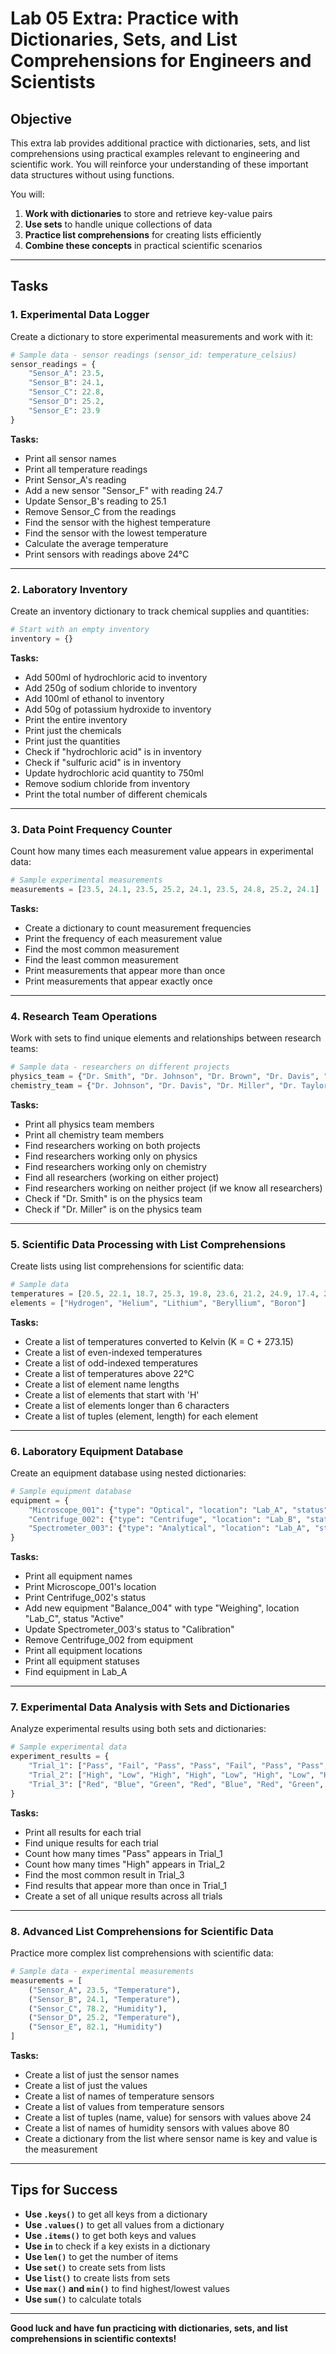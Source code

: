 # **Lab 05 Extra: Practice with Dictionaries, Sets, and List Comprehensions for Engineers and Scientists**

## **Objective**
This extra lab provides additional practice with dictionaries, sets, and list comprehensions using practical examples relevant to engineering and scientific work. You will reinforce your understanding of these important data structures without using functions.

You will:
1. **Work with dictionaries** to store and retrieve key-value pairs
2. **Use sets** to handle unique collections of data
3. **Practice list comprehensions** for creating lists efficiently
4. **Combine these concepts** in practical scientific scenarios

---

## **Tasks**

### **1. Experimental Data Logger**

Create a dictionary to store experimental measurements and work with it:

```python
# Sample data - sensor readings (sensor_id: temperature_celsius)
sensor_readings = {
    "Sensor_A": 23.5,
    "Sensor_B": 24.1,
    "Sensor_C": 22.8,
    "Sensor_D": 25.2,
    "Sensor_E": 23.9
}
```

**Tasks:**
- Print all sensor names
- Print all temperature readings
- Print Sensor_A's reading
- Add a new sensor "Sensor_F" with reading 24.7
- Update Sensor_B's reading to 25.1
- Remove Sensor_C from the readings
- Find the sensor with the highest temperature
- Find the sensor with the lowest temperature
- Calculate the average temperature
- Print sensors with readings above 24°C

---

### **2. Laboratory Inventory**

Create an inventory dictionary to track chemical supplies and quantities:

```python
# Start with an empty inventory
inventory = {}
```

**Tasks:**
- Add 500ml of hydrochloric acid to inventory
- Add 250g of sodium chloride to inventory
- Add 100ml of ethanol to inventory
- Add 50g of potassium hydroxide to inventory
- Print the entire inventory
- Print just the chemicals
- Print just the quantities
- Check if "hydrochloric acid" is in inventory
- Check if "sulfuric acid" is in inventory
- Update hydrochloric acid quantity to 750ml
- Remove sodium chloride from inventory
- Print the total number of different chemicals

---

### **3. Data Point Frequency Counter**

Count how many times each measurement value appears in experimental data:

```python
# Sample experimental measurements
measurements = [23.5, 24.1, 23.5, 25.2, 24.1, 23.5, 24.8, 25.2, 24.1]
```

**Tasks:**
- Create a dictionary to count measurement frequencies
- Print the frequency of each measurement value
- Find the most common measurement
- Find the least common measurement
- Print measurements that appear more than once
- Print measurements that appear exactly once

---

### **4. Research Team Operations**

Work with sets to find unique elements and relationships between research teams:

```python
# Sample data - researchers on different projects
physics_team = {"Dr. Smith", "Dr. Johnson", "Dr. Brown", "Dr. Davis", "Dr. Wilson"}
chemistry_team = {"Dr. Johnson", "Dr. Davis", "Dr. Miller", "Dr. Taylor", "Dr. Anderson"}
```

**Tasks:**
- Print all physics team members
- Print all chemistry team members
- Find researchers working on both projects
- Find researchers working only on physics
- Find researchers working only on chemistry
- Find all researchers (working on either project)
- Find researchers working on neither project (if we know all researchers)
- Check if "Dr. Smith" is on the physics team
- Check if "Dr. Miller" is on the physics team

---

### **5. Scientific Data Processing with List Comprehensions**

Create lists using list comprehensions for scientific data:

```python
# Sample data
temperatures = [20.5, 22.1, 18.7, 25.3, 19.8, 23.6, 21.2, 24.9, 17.4, 26.1]
elements = ["Hydrogen", "Helium", "Lithium", "Beryllium", "Boron"]
```

**Tasks:**
- Create a list of temperatures converted to Kelvin (K = C + 273.15)
- Create a list of even-indexed temperatures
- Create a list of odd-indexed temperatures
- Create a list of temperatures above 22°C
- Create a list of element name lengths
- Create a list of elements that start with 'H'
- Create a list of elements longer than 6 characters
- Create a list of tuples (element, length) for each element

---

### **6. Laboratory Equipment Database**

Create an equipment database using nested dictionaries:

```python
# Sample equipment database
equipment = {
    "Microscope_001": {"type": "Optical", "location": "Lab_A", "status": "Active"},
    "Centrifuge_002": {"type": "Centrifuge", "location": "Lab_B", "status": "Maintenance"},
    "Spectrometer_003": {"type": "Analytical", "location": "Lab_A", "status": "Active"}
}
```

**Tasks:**
- Print all equipment names
- Print Microscope_001's location
- Print Centrifuge_002's status
- Add new equipment "Balance_004" with type "Weighing", location "Lab_C", status "Active"
- Update Spectrometer_003's status to "Calibration"
- Remove Centrifuge_002 from equipment
- Print all equipment locations
- Print all equipment statuses
- Find equipment in Lab_A

---

### **7. Experimental Data Analysis with Sets and Dictionaries**

Analyze experimental results using both sets and dictionaries:

```python
# Sample experimental data
experiment_results = {
    "Trial_1": ["Pass", "Fail", "Pass", "Pass", "Fail", "Pass", "Pass", "Fail"],
    "Trial_2": ["High", "Low", "High", "High", "Low", "High", "Low", "High"],
    "Trial_3": ["Red", "Blue", "Green", "Red", "Blue", "Red", "Green", "Blue"]
}
```

**Tasks:**
- Print all results for each trial
- Find unique results for each trial
- Count how many times "Pass" appears in Trial_1
- Count how many times "High" appears in Trial_2
- Find the most common result in Trial_3
- Find results that appear more than once in Trial_1
- Create a set of all unique results across all trials

---

### **8. Advanced List Comprehensions for Scientific Data**

Practice more complex list comprehensions with scientific data:

```python
# Sample data - experimental measurements
measurements = [
    ("Sensor_A", 23.5, "Temperature"),
    ("Sensor_B", 24.1, "Temperature"),
    ("Sensor_C", 78.2, "Humidity"),
    ("Sensor_D", 25.2, "Temperature"),
    ("Sensor_E", 82.1, "Humidity")
]
```

**Tasks:**
- Create a list of just the sensor names
- Create a list of just the values
- Create a list of names of temperature sensors
- Create a list of values from temperature sensors
- Create a list of tuples (name, value) for sensors with values above 24
- Create a list of names of humidity sensors with values above 80
- Create a dictionary from the list where sensor name is key and value is the measurement

---

## **Tips for Success**

- **Use `.keys()`** to get all keys from a dictionary
- **Use `.values()`** to get all values from a dictionary
- **Use `.items()`** to get both keys and values
- **Use `in`** to check if a key exists in a dictionary
- **Use `len()`** to get the number of items
- **Use `set()`** to create sets from lists
- **Use `list()`** to create lists from sets
- **Use `max()` and `min()`** to find highest/lowest values
- **Use `sum()`** to calculate totals

---

**Good luck and have fun practicing with dictionaries, sets, and list comprehensions in scientific contexts!**
